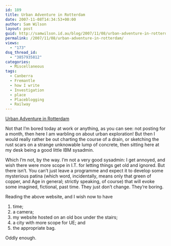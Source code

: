 ```yaml
---
id: 189
title: Urban Adventure in Rotterdam
date: 2007-11-08T14:34:53+00:00
author: Sam Wilson
layout: post
guid: http://samwilson.id.au/blog/2007/11/08/urban-adventure-in-rotterdam/
permalink: /2007/11/08/urban-adventure-in-rotterdam/
views:
  - "173"
dsq_thread_id:
  - "3857935812"
categories:
  - Miscellaneous
tags:
  - Canberra
  - Fremantle
  - how I write
  - Investigation
  - place
  - Placeblogging
  - Railway
---
```

[Urban Adventure in Rotterdam](http://www.xs4all.nl/%7ekazil/index.html)

Not that I&#8217;m bored today at work or anything, as you can see: not posting for a month, then here I am warbling on about urban exploration! But then I would really rather be out charting the course of a drain, or sketching the rust scars on a strange unknowable lump of concrete, then sitting here at my desk being a good little IBM sysadmin.

Which I&#8217;m not, by the way. I&#8217;m not a very good sysadmin: I get annoyed, and wish there were more scope in I.T. for letting things get old and ignored. But there isn&#8217;t. You can&#8217;t just leave a programme and expect it to develop some mysterious patina (which word, incidentally, means only that green of copper, and Age in general; strictly speaking, of course) that will evoke some imagined, fictional, past time. They just don&#8217;t change. They&#8217;re boring.

Reading the above website, and I wish now to have

  1. time;
  2. a camera;
  3. my website hosted on an old box under the stairs;
  4. a city with more scope for UE; and
  5. the appropriate bag.

Oddly enough.